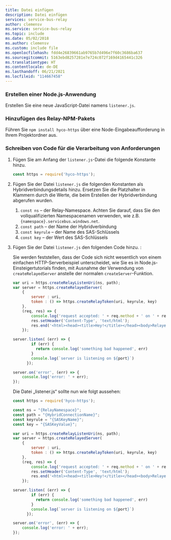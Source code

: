 ```yaml
---
title: Datei einfügen
description: Datei einfügen
services: service-bus-relay
author: clemensv
ms.service: service-bus-relay
ms.topic: include
ms.date: 05/02/2018
ms.author: clemensv
ms.custom: include file
ms.openlocfilehash: fdd4e26839661ab9765b7d496e7f60c3686ba637
ms.sourcegitcommit: 5163ebd8257281e7e724c072f169d4165441c326
ms.translationtype: HT
ms.contentlocale: de-DE
ms.lasthandoff: 06/21/2021
ms.locfileid: "114667458"
---
```

### <a name="create-a-nodejs-application"></a>Erstellen einer Node.js-Anwendung

Erstellen Sie eine neue JavaScript-Datei namens `listener.js`.

### <a name="add-the-relay-npm-package"></a>Hinzufügen des Relay-NPM-Pakets

Führen Sie `npm install hyco-https` über eine Node-Eingabeaufforderung in Ihrem Projektordner aus.

### <a name="write-some-code-to-handle-requests"></a>Schreiben von Code für die Verarbeitung von Anforderungen

1. Fügen Sie am Anfang der `listener.js`-Datei die folgende Konstante hinzu.

    ```js
    const https = require('hyco-https');
    ```
2. Fügen Sie der Datei `listener.js` die folgenden Konstanten als Hybridverbindungsdetails hinzu. Ersetzen Sie die Platzhalter in Klammern durch die Werte, die beim Erstellen der Hybridverbindung abgerufen wurden.

   1. `const ns` – der Relay-Namespace. Achten Sie darauf, dass Sie den vollqualifizierten Namespacenamen verwenden, wie z.B. `{namespace}.servicebus.windows.net`.
   2. `const path` – der Name der Hybridverbindung
   3. `const keyrule` – der Name des SAS-Schlüssels
   4. `const key` – der Wert des SAS-Schlüssels

3. Fügen Sie der Datei `listener.js` den folgenden Code hinzu. :

    Sie werden feststellen, dass der Code sich nicht wesentlich von einem einfachen HTTP-Serverbeispiel unterscheidet, wie Sie es in Node.js-Einsteigertutorials finden, mit Ausnahme der Verwendung von `createRelayedServer` anstelle der normalen `createServer`-Funktion.

    ```js
    var uri = https.createRelayListenUri(ns, path);
    var server = https.createRelayedServer(
        {
            server : uri,
            token : () => https.createRelayToken(uri, keyrule, key)
        },
        (req, res) => {
            console.log('request accepted: ' + req.method + ' on ' + req.url);
            res.setHeader('Content-Type', 'text/html');
            res.end('<html><head><title>Hey!</title></head><body>Relayed Node.js Server!</body></html>');
        });

    server.listen( (err) => {
            if (err) {
              return console.log('something bad happened', err)
            }
            console.log(`server is listening on ${port}`)
          });

    server.on('error', (err) => {
        console.log('error: ' + err);
    });
    ```
    Die Datei „listener.js“ sollte nun wie folgt aussehen:
   
    ```js
    const https = require('hyco-https');
   
    const ns = "{RelayNamespace}";
    const path = "{HybridConnectionName}";
    const keyrule = "{SASKeyName}";
    const key = "{SASKeyValue}";
   
    var uri = https.createRelayListenUri(ns, path);
    var server = https.createRelayedServer(
        {
            server : uri,
            token : () => https.createRelayToken(uri, keyrule, key)
        },
        (req, res) => {
            console.log('request accepted: ' + req.method + ' on ' + req.url);
            res.setHeader('Content-Type', 'text/html');
            res.end('<html><head><title>Hey!</title></head><body>Relayed Node.js Server!</body></html>');
        });

    server.listen( (err) => {
            if (err) {
              return console.log('something bad happened', err)
            }
            console.log(`server is listening on ${port}`)
          });

    server.on('error', (err) => {
        console.log('error: ' + err);
    });
    ```

